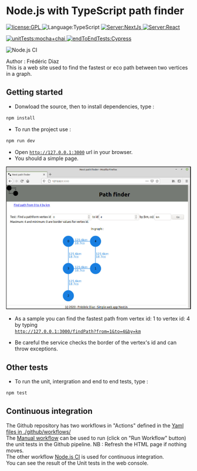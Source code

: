# Node.js with TypeScript path finder
<p>
  <a href="./LICENSE">
      <img
        alt="license:GPL"
        src="https://img.shields.io/badge/License-GPL-blue"
      />
  </a>
  <img
        alt="Language:TypeScript"
        src="https://img.shields.io/badge/Language-TypeScript-purple"
  />
  <a href="https://nextjs.org/">
    <img
        alt="Server:NextJs"
        src="https://img.shields.io/badge/Server-NextJs-45d298"
    />
  </a>
  <a href="https://fr.reactjs.org/">
    <img
        alt="Server:React"
        src="https://img.shields.io/badge/Front-React-45d298"
    />
  </a>
</p>
<p>
  <a href="https://mochajs.org/">
    <img
        alt="unitTests:mocha+chai"
        src="https://img.shields.io/badge/Unit_Tests-Chai_Mocha-aa4720"
    />
  </a>
  <a href="https://www.cypress.io/">
    <img
        alt="endToEndTests:Cypress"
        src="https://img.shields.io/badge/EndToEnd_Tests-Cypress-aa4720"
    />
  </a>

![Node.js CI](https://github.com/Cirrus-8691/NextPathFinder/workflows/Node.js%20CI/badge.svg?branch=master)

</p>

Author : Frédéric Diaz<br>
This is a web site used to find the fastest or eco path between two vertices in a graph.

## Getting started
 - Donwload the source, then to install dependencies, type :
```bash
npm install
```
- To run the project use :
```bash
npm run dev
```
- Open <a href="http://127.0.0.1:3000">`http://127.0.0.1:3000`</a> url in your browser.
- You should a simple page.
<p align="center">
    <img
      alt="hello"
      src="./public/hello.jpeg"
      width="640px"
    />
</p>

- As a sample you can find the fastest path from vertex id: 1 to vertex id: 4 by typing<br> 
<a href="http://127.0.0.1:3000/findPath?from=1&to=4&by=km">`http://127.0.0.1:3000/findPath?from=1&to=4&by=km`</a>

 - Be careful the service checks the border of the vertex's id and can throw exceptions.<br>

## Other tests
- To run the unit, intergration and end to end tests, type :
```bash
npm test
```

##  Continuous integration
The Github repository has two workflows in "Actions" defined in the 
<a href="./.github/workflows">Yaml files in ./github/workflows/</a><br/>
The <a href="./.github/workflows/manual.yml">Manual workflow</a> can be used to run (click on "Run Workflow" button) the unit tests in the Github pipeline. NB : Refresh the HTML page if nothing moves.
<br/>
The other workflow <a href="./.github/workflows/node.js.yml">Node.js CI</a> is used for continuous integration.
<br/>
You can see the result of the Unit tests in the web console.

